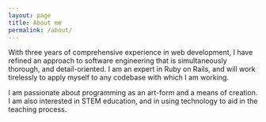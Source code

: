 ```yaml
---
layout: page
title: About me
permalink: /about/
---
```

With three years of comprehensive experience in web development, I have refined an approach to software engineering that is simultaneously thorough, and detail-oriented. I am an expert in Ruby on Rails, and will work tirelessly to apply myself to any codebase with which I am working.

I am passionate about programming as an art-form and a means of creation. I am also interested in STEM education, and in using technology to aid in the teaching process.
